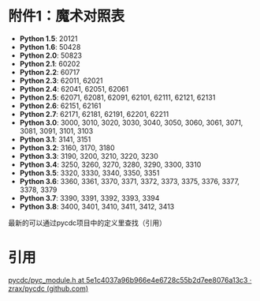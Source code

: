 # 附件1：魔术对照表

- **Python 1.5**: 20121
- **Python 1.6**: 50428
- **Python 2.0**: 50823
- **Python 2.1**: 60202
- **Python 2.2**: 60717
- **Python 2.3**: 62011, 62021
- **Python 2.4**: 62041, 62051, 62061
- **Python 2.5**: 62071, 62081, 62091, 62101, 62111, 62121, 62131
- **Python 2.6**: 62151, 62161
- **Python 2.7**: 62171, 62181, 62191, 62201, 62211
- **Python 3.0**: 3000, 3010, 3020, 3030, 3040, 3050, 3060, 3061, 3071, 3081, 3091, 3101, 3103
- **Python 3.1**: 3141, 3151
- **Python 3.2**: 3160, 3170, 3180
- **Python 3.3**: 3190, 3200, 3210, 3220, 3230
- **Python 3.4**: 3250, 3260, 3270, 3280, 3290, 3300, 3310
- **Python 3.5**: 3320, 3330, 3340, 3350, 3351
- **Python 3.6**: 3360, 3361, 3370, 3371, 3372, 3373, 3375, 3376, 3377, 3378, 3379
- **Python 3.7**: 3390, 3391, 3392, 3393, 3394
- **Python 3.8**: 3400, 3401, 3410, 3411, 3412, 3413

最新的可以通过pycdc项目中的定义里查找（引用）

# 引用

[pycdc/pyc_module.h at 5e1c4037a96b966e4e6728c55b2d7ee8076a13c3 · zrax/pycdc (github.com)](https://github.com/zrax/pycdc/blob/5e1c4037a96b966e4e6728c55b2d7ee8076a13c3/pyc_module.h#L6)